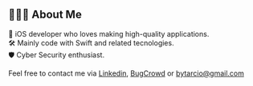 ## 👨🏻‍💻 About Me
:dna: iOS developer who loves making high-quality applications.<br/>
:hammer_and_wrench: Mainly code with Swift and related tecnologies.<br/>
:shield: Cyber Security enthusiast.<br/>

Feel free to contact me via [Linkedin](https://linkedin.com/in/tarcioteix), [BugCrowd](https://bugcrowd.com/teixtarcio) or [bytarcio@gmail.com](mailto:bytarcio@gmail.com)<br/>
